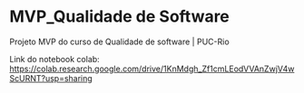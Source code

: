 # MVP_Qualidade de Software
Projeto MVP do curso de Qualidade de software | PUC-Rio

Link do notebook colab: https://colab.research.google.com/drive/1KnMdgh_Zf1cmLEodVVAnZwjV4wScURNT?usp=sharing
